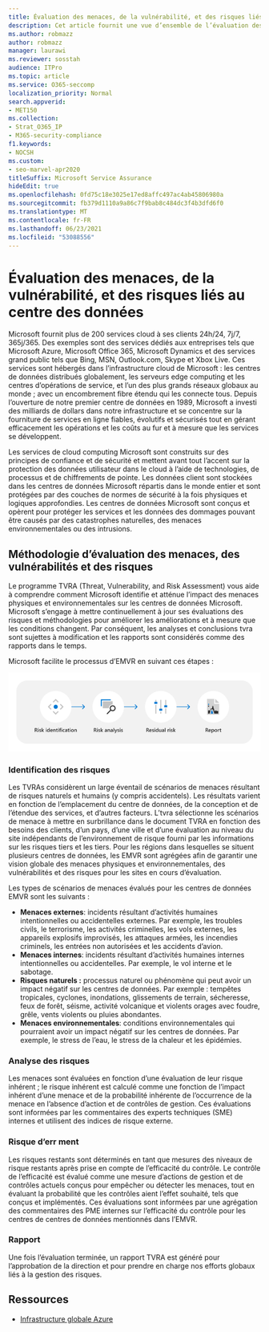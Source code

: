 ```yaml
---
title: Évaluation des menaces, de la vulnérabilité, et des risques liés au centre des données
description: Cet article fournit une vue d’ensemble de l’évaluation des menaces, des vulnérabilités et des risques des centres de données Microsoft 365.
ms.author: robmazz
author: robmazz
manager: laurawi
ms.reviewer: sosstah
audience: ITPro
ms.topic: article
ms.service: O365-seccomp
localization_priority: Normal
search.appverid:
- MET150
ms.collection:
- Strat_O365_IP
- M365-security-compliance
f1.keywords:
- NOCSH
ms.custom:
- seo-marvel-apr2020
titleSuffix: Microsoft Service Assurance
hideEdit: true
ms.openlocfilehash: 0fd75c18e3025e17ed8affc497ac4ab45806980a
ms.sourcegitcommit: fb379d1110a9a86c7f9bab8c484dc3f4b3dfd6f0
ms.translationtype: MT
ms.contentlocale: fr-FR
ms.lasthandoff: 06/23/2021
ms.locfileid: "53088556"
---
```

# <a name="datacenter-threat-vulnerability-and-risk-assessment"></a>Évaluation des menaces, de la vulnérabilité, et des risques liés au centre des données

Microsoft fournit plus de 200 services cloud à ses clients 24h/24, 7j/7, 365j/365. Des exemples sont des services dédiés aux entreprises tels que Microsoft Azure, Microsoft Office 365, Microsoft Dynamics et des services grand public tels que Bing, MSN, Outlook.com, Skype et Xbox Live. Ces services sont hébergés dans l’infrastructure cloud de Microsoft : les centres de données distribués globalement, les serveurs edge computing et les centres d’opérations de service, et l’un des plus grands réseaux globaux au monde ; avec un encombrement fibre étendu qui les connecte tous. Depuis l’ouverture de notre premier centre de données en 1989, Microsoft a investi des milliards de dollars dans notre infrastructure et se concentre sur la fourniture de services en ligne fiables, évolutifs et sécurisés tout en gérant efficacement les opérations et les coûts au fur et à mesure que les services se développent.

Les services de cloud computing Microsoft sont construits sur des principes de confiance et de sécurité et mettent avant tout l’accent sur la protection des données utilisateur dans le cloud à l’aide de technologies, de processus et de chiffrements de pointe. Les données client sont stockées dans les centres de données Microsoft répartis dans le monde entier et sont protégées par des couches de normes de sécurité à la fois physiques et logiques approfondies. Les centres de données Microsoft sont conçus et opèrent pour protéger les services et les données des dommages pouvant être causés par des catastrophes naturelles, des menaces environnementales ou des intrusions.

## <a name="threat-vulnerability-and-risk-assessment-methodology"></a>Méthodologie d’évaluation des menaces, des vulnérabilités et des risques

Le programme TVRA (Threat, Vulnerability, and Risk Assessment) vous aide à comprendre comment Microsoft identifie et atténue l’impact des menaces physiques et environnementales sur les centres de données Microsoft. Microsoft s’engage à mettre continuellement à jour ses évaluations des risques et méthodologies pour améliorer les améliorations et à mesure que les conditions changent. Par conséquent, les analyses et conclusions tvra sont sujettes à modification et les rapports sont considérés comme des rapports dans le temps.

Microsoft facilite le processus d’EMVR en suivant ces étapes :

![Flux de processus TVRA](../media/assurance-tvra-flow.png)

### <a name="risk-identification"></a>Identification des risques

Les TVRAs considèrent un large éventail de scénarios de menaces résultant de risques naturels et humains (y compris accidentels). Les résultats varient en fonction de l’emplacement du centre de données, de la conception et de l’étendue des services, et d’autres facteurs. L’tvra sélectionne les scénarios de menace à mettre en surbrillance dans le document TVRA en fonction des besoins des clients, d’un pays, d’une ville et d’une évaluation au niveau du site indépendants de l’environnement de risque fourni par les informations sur les risques tiers et les tiers. Pour les régions dans lesquelles se situent plusieurs centres de données, les EMVR sont agrégées afin de garantir une vision globale des menaces physiques et environnementales, des vulnérabilités et des risques pour les sites en cours d’évaluation.

Les types de scénarios de menaces évalués pour les centres de données EMVR sont les suivants :

- **Menaces externes**: incidents résultant d’activités humaines intentionnelles ou accidentelles externes. Par exemple, les troubles civils, le terrorisme, les activités criminelles, les vols externes, les appareils explosifs improvisés, les attaques armées, les incendies criminels, les entrées non autorisées et les accidents d’avion.
- **Menaces internes**: incidents résultant d’activités humaines internes intentionnelles ou accidentelles. Par exemple, le vol interne et le sabotage.
- **Risques naturels :** processus naturel ou phénomène qui peut avoir un impact négatif sur les centres de données. Par exemple : tempêtes tropicales, cyclones, inondations, glissements de terrain, sécheresse, feux de forêt, séisme, activité volcanique et violents orages avec foudre, grêle, vents violents ou pluies abondantes.
- **Menaces environnementales**: conditions environnementales qui pourraient avoir un impact négatif sur les centres de données. Par exemple, le stress de l’eau, le stress de la chaleur et les épidémies.

### <a name="risk-analysis"></a>Analyse des risques

Les menaces sont évaluées en fonction d’une évaluation de leur risque inhérent ; le risque inhérent est calculé comme une fonction de l’impact inhérent d’une menace et de la probabilité inhérente de l’occurrence de la menace en l’absence d’action et de contrôles de gestion. Ces évaluations sont informées par les commentaires des experts techniques (SME) internes et utilisent des indices de risque externe.

### <a name="residual-risk"></a>Risque d’err ment

Les risques restants sont déterminés en tant que mesures des niveaux de risque restants après prise en compte de l’efficacité du contrôle. Le contrôle de l’efficacité est évalué comme une mesure d’actions de gestion et de contrôles actuels conçus pour empêcher ou détecter les menaces, tout en évaluant la probabilité que les contrôles aient l’effet souhaité, tels que conçus et implémentés. Ces évaluations sont informées par une agrégation des commentaires des PME internes sur l’efficacité du contrôle pour les centres de centres de données mentionnés dans l’EMVR.

### <a name="report"></a>Rapport

Une fois l’évaluation terminée, un rapport TVRA est généré pour l’approbation de la direction et pour prendre en charge nos efforts globaux liés à la gestion des risques.

## <a name="resources"></a>Ressources

- [Infrastructure globale Azure](https://www.microsoft.com/datacenters)
